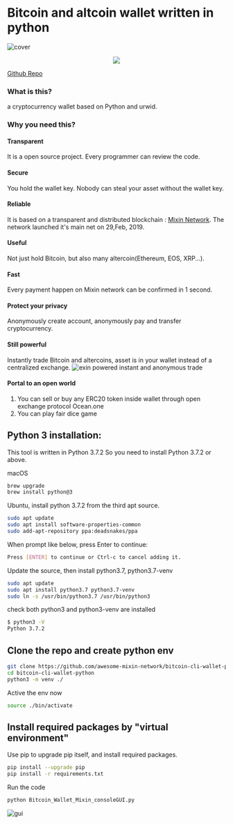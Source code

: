 # Bitcoin and altcoin wallet written in python
![cover](https://github.com/wenewzhang/mixin_labs-python-bot/raw/master/Bitcoin_python.jpg)
<p align="center">
<a href="README-cn.md"><img src="https://img.shields.io/badge/language-中文文档-red.svg?longCache=true&style=flat-square"></a>
</p>

[Github Repo](https://github.com/myrual/bitcoin-cli-wallet-python)

### What is this?
a cryptocurrency wallet based on Python and urwid. 
### Why you need this?

#### Transparent
It is a open source project. Every programmer can review the code.
#### Secure
You hold the wallet key. Nobody can steal your asset without the wallet key.
#### Reliable
It is based on a transparent and distributed blockchain : [Mixin Network](https://github.com/awesome-mixin-network/index_of_Mixin_Network_resource). The network launched it's main net on 29,Feb, 2019.
#### Useful
Not just hold Bitcoin, but also many altercoin(Ethereum, EOS, XRP...).
#### Fast
Every payment happen on Mixin network can be confirmed in 1 second.
#### Protect your privacy
Anonymously create account, anonymously pay and transfer cryptocurrency.
#### Still powerful
Instantly trade Bitcoin and altercoins, asset is in your wallet instead of a centralized exchange. 
![exin powered instant and anonymous trade](https://github.com/myrual/bitcoin-cli-wallet-python/raw/master/screen_trade_exin.png)
#### Portal to an open world
1. You can sell or buy any ERC20 token inside wallet through open exchange protocol Ocean.one
2. You can play fair dice game


## Python 3 installation:
This tool is written in Python 3.7.2 So you need to install Python 3.7.2 or above.

macOS
```bash
brew upgrade
brew install python@3
```

Ubuntu, install python 3.7.2 from the third apt source.
```bash
sudo apt update
sudo apt install software-properties-common
sudo add-apt-repository ppa:deadsnakes/ppa
```

When prompt like below, press Enter to continue:
```bash
Press [ENTER] to continue or Ctrl-c to cancel adding it.
```
Update the source, then install python3.7, python3.7-venv
```bash
sudo apt update
sudo apt install python3.7 python3.7-venv
sudo ln -s /usr/bin/python3.7 /usr/bin/python3
```

check both python3 and python3-venv are installed
```bash
$ python3 -V
Python 3.7.2
```


## Clone the repo and create python env

```bash
git clone https://github.com/awesome-mixin-network/bitcoin-cli-wallet-python.git
cd bitcoin-cli-wallet-python
python3 -m venv ./
```

Active the env now
```bash
source ./bin/activate
```

## Install required packages by "virtual environment"

Use pip to upgrade pip itself, and install required packages.
```bash
pip install --upgrade pip
pip install -r requirements.txt
```

Run the code
```bash
python Bitcoin_Wallet_Mixin_consoleGUI.py
```
![gui](https://github.com/myrual/bitcoin-cli-wallet-python/raw/master/screen_wallet_open.png)
